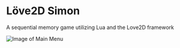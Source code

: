 Löve2D Simon
=============

A sequential memory game utilizing Lua and the Love2D framework

![Image of Main Menu](https://i.imgur.com/BjKZcNj.png)
